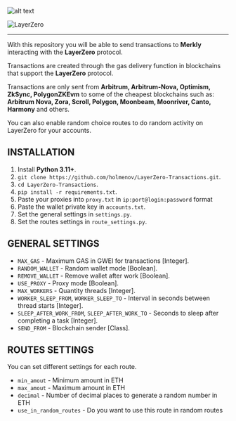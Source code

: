 ![alt text](https://iili.io/JIoofX1.png)

![LayerZero](https://i.imgur.com/rX6SXJ0.png)

---

With this repository you will be able to send transactions to **Merkly** interacting with the **LayerZero** protocol.

Transactions are created through the gas delivery function in blockchains that support the **LayerZero** protocol.

Transactions are only sent from **Arbitrum, Arbitrum-Nova, Optimism, ZkSync, PolygonZKEvm** to some of the cheapest blockchains such as: **Arbitrum Nova, Zora, Scroll, Polygon, Moonbeam, Moonriver, Canto, Harmony** and others.

You can also enable random choice routes to do random activity on LayerZero for your accounts.

## INSTALLATION

1. Install **Python 3.11+**.
2. `git clone https://github.com/holmenov/LayerZero-Transactions.git`.
3. `cd LayerZero-Transactions`.
4. `pip install -r requirements.txt`.
5. Paste your proxies into `proxy.txt` in `ip:port@login:password` format
6. Paste the wallet private key in `accounts.txt`.
7. Set the general settings in `settings.py`.
8. Set the routes settings in `route_settings.py`.

## GENERAL SETTINGS

- `MAX_GAS` - Maximum GAS in GWEI for transactions [Integer].
- `RANDOM_WALLET` - Random wallet mode [Boolean].
- `REMOVE_WALLET` - Remove wallet after work [Boolean].
- `USE_PROXY` - Proxy mode [Boolean].
- `MAX_WORKERS` - Quantity threads [Integer].
- `WORKER_SLEEP_FROM`, `WORKER_SLEEP_TO` - Interval in seconds between thread starts [Integer].
- `SLEEP_AFTER_WORK_FROM`, `SLEEP_AFTER_WORK_TO` - Seconds to sleep after completing a task [Integer].
- `SEND_FROM` - Blockchain sender [Class].

## ROUTES SETTINGS

You can set different settings for each route.

- `min_amout` - Minimum amount in ETH
- `max_amout` - Maximum amount in ETH
- `decimal` - Number of decimal places to generate a random number in ETH
- `use_in_random_routes` - Do you want to use this route in random routes
